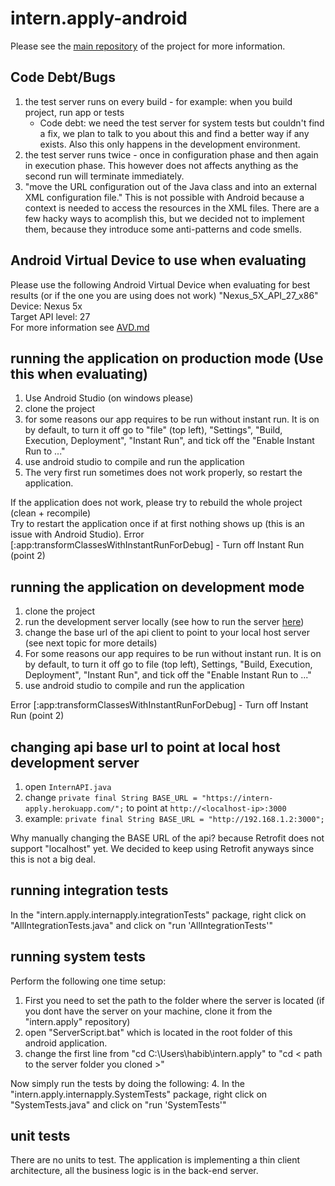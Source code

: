 # intern.apply-android

Please see the [main repository](https://github.com/DimaMukhin/intern.apply) of the project for more information.

## Code Debt/Bugs

1. the test server runs on every build - for example: when you build project, run app or tests
    - Code debt: we need the test server for system tests but couldn't find a fix, we plan to talk to you about this
     and find a better way if any exists. Also this only happens in the development environment.
2. the test server runs twice - once in configuration phase and then again in execution phase. This however does not affects anything as the second run will terminate immediately.
3. "move the URL configuration out of the Java class and into an external XML configuration file." This is not possible with Android because a context is needed to access the resources in the XML files. There are a few hacky ways to acomplish this, but we decided not to implement them, because they introduce some anti-patterns and code smells. 

## Android Virtual Device to use when evaluating

Please use the following Android Virtual Device when evaluating for best results (or if the one you are using does not work)
"Nexus_5X_API_27_x86"  
Device: Nexus 5x  
Target API level: 27  
For more information see [AVD.md](https://github.com/DimaMukhin/intern.apply-android/blob/master/AVD.md)

## running the application on production mode (Use this when evaluating)

1. Use Android Studio (on windows please)
2. clone the project
3. for some reasons our app requires to be run without instant run. It is on by default, to turn it off
   go to "file" (top left), "Settings", "Build, Execution, Deployment", "Instant Run", and tick off the
   "Enable Instant Run to ..."
3. use android studio to compile and run the application  
4. The very first run sometimes does not work properly, so restart the application.  

If the application does not work, please try to rebuild the whole project (clean + recompile)  
Try to restart the application once if at first nothing shows up (this is an issue with Android Studio). 
Error [:app:transformClassesWithInstantRunForDebug] - Turn off Instant Run (point 2)

## running the application on development mode

1. clone the project
2. run the development server locally (see how to run the server [here](https://github.com/DimaMukhin/intern.apply))
3. change the base url of the api client to point to your local host server (see next topic for more details)
4. For some reasons our app requires to be run without instant run. It is on by default, to turn it off
   go to file (top left), Settings, "Build, Execution, Deployment", "Instant Run", and tick off the
   "Enable Instant Run to ..."
5. use android studio to compile and run the application

Error [:app:transformClassesWithInstantRunForDebug] - Turn off Instant Run (point 2)

## changing api base url to point at local host development server

1. open `InternAPI.java`
2. change `private final String BASE_URL = "https://intern-apply.herokuapp.com/";` to point at `http://<localhost-ip>:3000`
3. example: `private final String BASE_URL = "http://192.168.1.2:3000";`  

Why manually changing the BASE URL of the api? because Retrofit does not support "localhost" yet. We decided to keep using Retrofit anyways since this is not a big deal.

## running integration tests

In the "intern.apply.internapply.integrationTests" package, right click on "AllIntegrationTests.java" and click on "run 'AllIntegrationTests'"

## running system tests

Perform the following one time setup:  
1. First you need to set the path to the folder where the server is located (if you dont have the server on your machine, clone it from the "intern.apply" repository)
2. open "ServerScript.bat" which is located in the root folder of this android application.
3. change the first line from "cd C:\Users\habib\intern.apply" to "cd < path to the server folder you cloned >"

Now simply run the tests by doing the following:
4. In the "intern.apply.internapply.SystemTests" package, right click on "SystemTests.java" and click on "run 'SystemTests'"

## unit tests

There are no units to test. The application is implementing a thin client architecture, all the business logic is in the back-end server.
